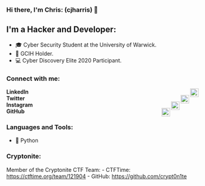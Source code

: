 
### Hi there, I'm Chris: (cjharris) 👋

## I'm a Hacker and Developer:
- 🎓 Cyber Security Student at the University of Warwick.
- 📜 GCIH Holder.
- 💻 Cyber Discovery Elite 2020 Participant.


### Connect with me:

**LinkedIn**
[<img align="right" alt="christopher harris | LinkedIn" width="22px" src="https://cdn.jsdelivr.net/npm/simple-icons@3.11.0/icons/linkedin.svg" />][linkedin]
<br />
**Twitter**
[<img align="right" alt="christopher harris | LinkedIn" width="22px" src="https://cdn.jsdelivr.net/npm/simple-icons@3.11.0/icons/twitter.svg" />][twitter]
<br />
**Instagram**
[<img align="right" alt="cjharris2332 | Twitter" width="22px" src="https://cdn.jsdelivr.net/npm/simple-icons@3.11.0/icons/instagram.svg" />][instagram]
<br />
**GitHub**
[<img align="right" alt="cjharris18 | Twitter" width="22px" src="https://cdn.jsdelivr.net/npm/simple-icons@3.11.0/icons/github.svg" />][github]
<br />
### Languages and Tools:

- 🐍 Python


### Cryptonite:
Member of the Cryptonite CTF Team:
    - CTFTime: https://ctftime.org/team/121904
    - GitHub:  https://github.com/crypt0n1te



[twitter]: https://www.twitter.com/cjharris2332 "Twitter"
[linkedIn]: https://www.linkedin.com/in/christopher-harris-8921701b5/ "LinkedIn"
[instagram]: https://www.instagram.com/cjharris.ch "Instagram"
[github]: https://www.github.com/cjharris18 "GitHub"
